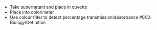 - Take supernatant and place in cuvette 
- Place into colorimeter
- Use colour filter to detect percentage transmission/absorbance 
#000-Biology/Definition 